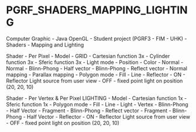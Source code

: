 # PGRF_SHADERS_MAPPING_LIGHTING
Computer Graphic - Java OpenGL - Student project (PGRF3 - FIM - UHK) - Shaders - Mapping and Lighting

Shader - Per Pixel
	- Model
		- GRID
		- Cartesian function 3x
		- Cylinder function 3x
		- Sferic function 3x
	- Light mode
		- Position
		- Color
		- Normal
		- Normal
		- Blinn-Phong - Half vector
		- Blinn-Phong - Reflect vector
		- Normal mapping
		- Parallax mapping
	- Polygon mode
		- Fill
		- Line
	- Reflector
		- ON
			- Reflector Light source from user view
		- OFF
			- fixed point light on position (20, 20, 10)


Shader - Per Vertex & Per Pixel LIGHTING
	- Model
		- Cartesian function 1x
		- Sferic function 1x
	- Polygon mode
		- Fill
		- Line
	- Light
		- Vertex - Blinn-Phong - Half Vector
		- Fragment - Blinn-Phong - Reflect vector
		- Fragment - Blinn-Phong - Half Vector
	- Reflector
		- ON
			- Reflector Light source from user view
		- OFF
			- fixed point light on position (20, 20, 10)

